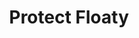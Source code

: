 ---
title: Protect Floaty
WIP: true
tag: Game
isProject: true
description: A game originally made for Ludum Dare 46
languages: [UNITY3D, C#, Blender]
thumbnail: https://via.placeholder.com/640x320.png?text=Background-image
---